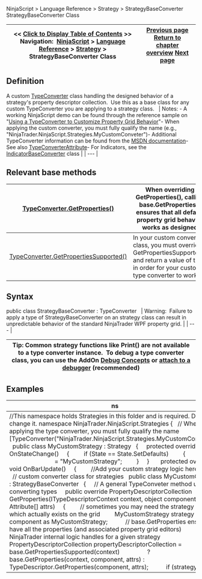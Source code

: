 ﻿
NinjaScript > Language Reference > Strategy > StrategyBaseConverter
StrategyBaseConverter Class

| << [Click to Display Table of Contents](strategybaseconverter.md) >> **Navigation:**     [NinjaScript](ninjascript-1.md) > [Language Reference](language_reference_wip-1.md) > [Strategy](strategy-1.md) > StrategyBaseConverter Class | [Previous page](stoptargethandling-1.md) [Return to chapter overview](strategy-1.md) [Next page](systemperformance-1.md) |
| --- | --- |

## Definition
A custom [TypeConverter](https://msdn.microsoft.com/en-us/library/system.componentmodel.typeconverter%28v=vs.110%29.aspx) class handling the designed behavior of a strategy's property descriptor collection.  Use this as a base class for any custom TypeConverter you are applying to a strategy class.
 
| Notes: - A working NinjaScript demo can be found through the reference sample on "[Using a TypeConverter to Customize Property Grid Behavior](http://ninjatrader.com/support/forum/showthread.php?t=97919)"- When applying the custom converter, you must fully qualify the name (e.g., "NinjaTrader.NinjaScript.Strategies.MyCustomConveter")- Additional TypeConverter information can be found from the [MSDN documentation](https://msdn.microsoft.com/en-us/library/system.componentmodel.typeconverter%28v=vs.110%29.aspx)- See also [TypeConverterAttribute](typeconverterattribute-1.md)- For Indicators, see the [IndicatorBaseConverter](indicatorbaseconverter-1.md) class |
| --- |

## 
## 
## Relevant base methods
| [TypeConverter.GetProperties()](https://msdn.microsoft.com/en-us/library/system.componentmodel.typeconverter.getproperties(v=vs.110).aspx) | When overriding GetProperties(), calling base.GetProperties() ensures that all default property grid behavior works as designed |
| --- | --- |
| [TypeConverter.GetPropertiesSupported()](https://msdn.microsoft.com/en-us/library/system.componentmodel.typeconverter.getpropertiessupported(v=vs.110).aspx) | In your custom converter class, you must override GetPropertiesSupported() and return a value of true in order for your custom type converter to work |

## Syntax
public class StrategyBaseConverter : TypeConverter
 
| Warning:  Failure to apply a type of StrategyBaseConverter on an strategy class can result in unpredictable behavior of the standard NinjaTrader WPF property grid. |
| --- |

| Tip: Common strategy functions like Print() are not available to a type converter instance.  To debug a type converter class, you can use the AddOn [Debug Concepts](alert_and_debug_concepts-1.md) or [attach to a debugger](visual_studio_debugging-1.md) (recommended) |
| --- |

## 
## 
## Examples
| ns |
| --- |
| //This namespace holds Strategies in this folder and is required. Do not change it. namespace NinjaTrader.NinjaScript.Strategies {    // When applying the type converter, you must fully qualify the name    [TypeConverter("NinjaTrader.NinjaScript.Strategies.MyCustomConveter")]    public class MyCustomStrategy : Strategy    {      protected override void OnStateChange()      {          if (State == State.SetDefaults)          {            Name                             = "MyCustomStrategy";          }      }        protected override void OnBarUpdate()      {          //Add your custom strategy logic here.      }    }      // custom converter class for strategies    public class MyCustomConveter : StrategyBaseConverter    {      // A general TypeConveter method used for converting types      public override PropertyDescriptorCollection GetProperties(ITypeDescriptorContext context, object component, Attribute[] attrs)      {          // sometimes you may need the strategy instance which actually exists on the grid          MyCustomStrategy strategy = component as MyCustomStrategy;            // base.GetProperties ensures we have all the properties (and associated property grid editors)          // NinjaTrader internal logic handles for a given strategy          PropertyDescriptorCollection propertyDescriptorCollection = base.GetPropertiesSupported(context)                  ? base.GetProperties(context, component, attrs) : TypeDescriptor.GetProperties(component, attrs);            if (strategy == null || propertyDescriptorCollection == null)            return propertyDescriptorCollection;            // example of why you may need the instance that exists on the grid....          if (strategy.EntryHandling == EntryHandling.UniqueEntries)          {            // do something in the event a property contains some value...          }            // Loop all of the properties of the strategy          foreach (PropertyDescriptor property in propertyDescriptorCollection)          {            // do something with a specific property              // cannot call Print() here            // but you can call the static Output window "Process()"            NinjaTrader.Code.Output.Process(property.Name, PrintTo.OutputTab1);          }            // must return the collection after making changes          return propertyDescriptorCollection;      }        // Important:  This must return true otherwise the type converter will not be called      public override bool GetPropertiesSupported(ITypeDescriptorContext context)      { return true; }    } } |

